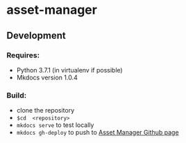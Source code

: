 # asset-manager

## Development
### Requires:
- Python 3.7.1 (in virtualenv if possible)
- Mkdocs version 1.0.4

### Build:
- clone the repository
- `$cd  <repository>`
- `mkdocs serve` to test locally
- `mkdocs gh-deploy` to push to [Asset Manager Github page](https://buda-base.github.io/asset-manager)
